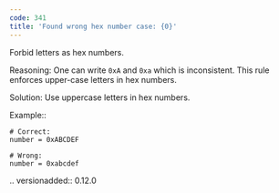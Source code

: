 ```yaml
---
code: 341
title: 'Found wrong hex number case: {0}'
---
```



Forbid letters as hex numbers.

Reasoning:
    One can write ``0xA`` and ``0xa`` which is inconsistent.
    This rule enforces upper-case letters in hex numbers.

Solution:
    Use uppercase letters in hex numbers.

Example::

    # Correct:
    number = 0xABCDEF

    # Wrong:
    number = 0xabcdef

.. versionadded:: 0.12.0